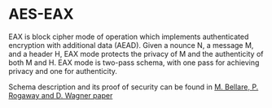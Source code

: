 # AES-EAX
EAX is block cipher mode of operation which implements authenticated encryption with additional data (AEAD).
Given a nounce N, a message M, and a header H, EAX mode protects the privacy of M and the authenticity of both M and H.
EAX mode is two-pass schema, with one pass for achieving privacy and one for authenticity.

Schema description and its proof of security can be found in [M. Bellare, P. Rogaway and D. Wagner paper](http://web.cs.ucdavis.edu/~rogaway/papers/eax.pdf)

